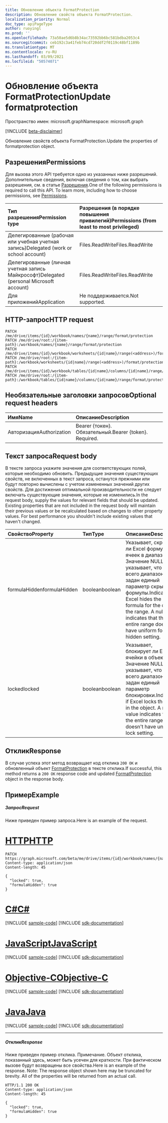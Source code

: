 ```yaml
---
title: Обновление объекта FormatProtection
description: Обновление свойств объекта FormatProtection.
localization_priority: Normal
doc_type: apiPageType
author: ruoyingl
ms.prod: ''
ms.openlocfilehash: 73a50ae5d6b8b34ac73592bb6bc581bdba2053c4
ms.sourcegitcommit: ceb192c3a41feb74cd720ddf2f0119c48bf1189b
ms.translationtype: MT
ms.contentlocale: ru-RU
ms.lasthandoff: 03/09/2021
ms.locfileid: "50574071"
---
```

# <a name="update-formatprotection"></a><span data-ttu-id="7bc38-103">Обновление объекта FormatProtection</span><span class="sxs-lookup"><span data-stu-id="7bc38-103">Update formatprotection</span></span>

<span data-ttu-id="7bc38-104">Пространство имен: microsoft.graph</span><span class="sxs-lookup"><span data-stu-id="7bc38-104">Namespace: microsoft.graph</span></span>

[!INCLUDE [beta-disclaimer](../../includes/beta-disclaimer.md)]

<span data-ttu-id="7bc38-105">Обновление свойств объекта FormatProtection.</span><span class="sxs-lookup"><span data-stu-id="7bc38-105">Update the properties of formatprotection object.</span></span>
## <a name="permissions"></a><span data-ttu-id="7bc38-106">Разрешения</span><span class="sxs-lookup"><span data-stu-id="7bc38-106">Permissions</span></span>
<span data-ttu-id="7bc38-p101">Для вызова этого API требуется одно из указанных ниже разрешений. Дополнительные сведения, включая сведения о том, как выбрать разрешения, см. в статье [Разрешения](/graph/permissions-reference).</span><span class="sxs-lookup"><span data-stu-id="7bc38-p101">One of the following permissions is required to call this API. To learn more, including how to choose permissions, see [Permissions](/graph/permissions-reference).</span></span>

|<span data-ttu-id="7bc38-109">Тип разрешения</span><span class="sxs-lookup"><span data-stu-id="7bc38-109">Permission type</span></span>      | <span data-ttu-id="7bc38-110">Разрешения (в порядке повышения привилегий)</span><span class="sxs-lookup"><span data-stu-id="7bc38-110">Permissions (from least to most privileged)</span></span>              |
|:--------------------|:---------------------------------------------------------|
|<span data-ttu-id="7bc38-111">Делегированные (рабочая или учебная учетная запись)</span><span class="sxs-lookup"><span data-stu-id="7bc38-111">Delegated (work or school account)</span></span> | <span data-ttu-id="7bc38-112">Files.ReadWrite</span><span class="sxs-lookup"><span data-stu-id="7bc38-112">Files.ReadWrite</span></span>    |
|<span data-ttu-id="7bc38-113">Делегированные (личная учетная запись Майкрософт)</span><span class="sxs-lookup"><span data-stu-id="7bc38-113">Delegated (personal Microsoft account)</span></span> | <span data-ttu-id="7bc38-114">Files.ReadWrite</span><span class="sxs-lookup"><span data-stu-id="7bc38-114">Files.ReadWrite</span></span>    |
|<span data-ttu-id="7bc38-115">Для приложений</span><span class="sxs-lookup"><span data-stu-id="7bc38-115">Application</span></span> | <span data-ttu-id="7bc38-116">Не поддерживается.</span><span class="sxs-lookup"><span data-stu-id="7bc38-116">Not supported.</span></span> |

## <a name="http-request"></a><span data-ttu-id="7bc38-117">HTTP-запрос</span><span class="sxs-lookup"><span data-stu-id="7bc38-117">HTTP request</span></span>
<!-- { "blockType": "ignored" } -->
```http
PATCH /me/drive/items/{id}/workbook/names/{name}/range/format/protection
PATCH /me/drive/root:/{item-path}:/workbook/names/{name}/range/format/protection
PATCH /me/drive/items/{id}/workbook/worksheets/{id|name}/range(<address>)/format/protection
PATCH /me/drive/root:/{item-path}:/workbook/worksheets/{id|name}/range(<address>)/format/protection
PATCH /me/drive/items/{id}/workbook/tables/{id|name}/columns/{id|name}/range/format/protection
PATCH /me/drive/root:/{item-path}:/workbook/tables/{id|name}/columns/{id|name}/range/format/protection
```
## <a name="optional-request-headers"></a><span data-ttu-id="7bc38-118">Необязательные заголовки запросов</span><span class="sxs-lookup"><span data-stu-id="7bc38-118">Optional request headers</span></span>
| <span data-ttu-id="7bc38-119">Имя</span><span class="sxs-lookup"><span data-stu-id="7bc38-119">Name</span></span>       | <span data-ttu-id="7bc38-120">Описание</span><span class="sxs-lookup"><span data-stu-id="7bc38-120">Description</span></span>|
|:-----------|:-----------|
| <span data-ttu-id="7bc38-121">Авторизация</span><span class="sxs-lookup"><span data-stu-id="7bc38-121">Authorization</span></span>  | <span data-ttu-id="7bc38-p102">Bearer {токен}. Обязательный.</span><span class="sxs-lookup"><span data-stu-id="7bc38-p102">Bearer {token}. Required.</span></span> |

## <a name="request-body"></a><span data-ttu-id="7bc38-124">Текст запроса</span><span class="sxs-lookup"><span data-stu-id="7bc38-124">Request body</span></span>
<span data-ttu-id="7bc38-p103">В тексте запроса укажите значения для соответствующих полей, которые необходимо обновить. Предыдущие значения существующих свойств, не включенных в текст запроса, останутся прежними или будут повторно вычислены с учетом измененных значений других свойств. Для достижения оптимальной производительности не следует включать существующие значения, которые не изменились.</span><span class="sxs-lookup"><span data-stu-id="7bc38-p103">In the request body, supply the values for relevant fields that should be updated. Existing properties that are not included in the request body will maintain their previous values or be recalculated based on changes to other property values. For best performance you shouldn't include existing values that haven't changed.</span></span>

| <span data-ttu-id="7bc38-128">Свойство</span><span class="sxs-lookup"><span data-stu-id="7bc38-128">Property</span></span>     | <span data-ttu-id="7bc38-129">Тип</span><span class="sxs-lookup"><span data-stu-id="7bc38-129">Type</span></span>   |<span data-ttu-id="7bc38-130">Описание</span><span class="sxs-lookup"><span data-stu-id="7bc38-130">Description</span></span>|
|:---------------|:--------|:----------|
|<span data-ttu-id="7bc38-131">formulaHidden</span><span class="sxs-lookup"><span data-stu-id="7bc38-131">formulaHidden</span></span>|<span data-ttu-id="7bc38-132">boolean</span><span class="sxs-lookup"><span data-stu-id="7bc38-132">boolean</span></span>|<span data-ttu-id="7bc38-p104">Указывает, скрывает ли Excel формулу для ячеек в диапазоне. Значение NULL указывает, что для всего диапазона не задан единый параметр скрытия формулы.</span><span class="sxs-lookup"><span data-stu-id="7bc38-p104">Indicates if Excel hides the formula for the cells in the range. A null value indicates that the entire range doesn't have uniform formula hidden setting.</span></span>|
|<span data-ttu-id="7bc38-135">locked</span><span class="sxs-lookup"><span data-stu-id="7bc38-135">locked</span></span>|<span data-ttu-id="7bc38-136">boolean</span><span class="sxs-lookup"><span data-stu-id="7bc38-136">boolean</span></span>|<span data-ttu-id="7bc38-p105">Указывает, блокирует ли Excel ячейки в объекте. Значение NULL указывает, что для всего диапазона не задан единый параметр блокировки.</span><span class="sxs-lookup"><span data-stu-id="7bc38-p105">Indicates if Excel locks the cells in the object. A null value indicates that the entire range doesn't have uniform lock setting.</span></span>|

## <a name="response"></a><span data-ttu-id="7bc38-139">Отклик</span><span class="sxs-lookup"><span data-stu-id="7bc38-139">Response</span></span>

<span data-ttu-id="7bc38-140">В случае успеха этот метод возвращает код отклика `200 OK` и обновленный объект [FormatProtection](../resources/formatprotection.md) в тексте отклика.</span><span class="sxs-lookup"><span data-stu-id="7bc38-140">If successful, this method returns a `200 OK` response code and updated [FormatProtection](../resources/formatprotection.md) object in the response body.</span></span>
## <a name="example"></a><span data-ttu-id="7bc38-141">Пример</span><span class="sxs-lookup"><span data-stu-id="7bc38-141">Example</span></span>
##### <a name="request"></a><span data-ttu-id="7bc38-142">Запрос</span><span class="sxs-lookup"><span data-stu-id="7bc38-142">Request</span></span>
<span data-ttu-id="7bc38-143">Ниже приведен пример запроса.</span><span class="sxs-lookup"><span data-stu-id="7bc38-143">Here is an example of the request.</span></span>

# <a name="http"></a>[<span data-ttu-id="7bc38-144">HTTP</span><span class="sxs-lookup"><span data-stu-id="7bc38-144">HTTP</span></span>](#tab/http)
<!-- {
  "blockType": "request",
  "name": "update_formatprotection"
}-->
```http
PATCH https://graph.microsoft.com/beta/me/drive/items/{id}/workbook/names/{name}/range/format/protection
Content-type: application/json
Content-length: 45

{
  "locked": true,
  "formulaHidden": true
}
```
# <a name="c"></a>[<span data-ttu-id="7bc38-145">C#</span><span class="sxs-lookup"><span data-stu-id="7bc38-145">C#</span></span>](#tab/csharp)
[!INCLUDE [sample-code](../includes/snippets/csharp/update-formatprotection-csharp-snippets.md)]
[!INCLUDE [sdk-documentation](../includes/snippets/snippets-sdk-documentation-link.md)]

# <a name="javascript"></a>[<span data-ttu-id="7bc38-146">JavaScript</span><span class="sxs-lookup"><span data-stu-id="7bc38-146">JavaScript</span></span>](#tab/javascript)
[!INCLUDE [sample-code](../includes/snippets/javascript/update-formatprotection-javascript-snippets.md)]
[!INCLUDE [sdk-documentation](../includes/snippets/snippets-sdk-documentation-link.md)]

# <a name="objective-c"></a>[<span data-ttu-id="7bc38-147">Objective-C</span><span class="sxs-lookup"><span data-stu-id="7bc38-147">Objective-C</span></span>](#tab/objc)
[!INCLUDE [sample-code](../includes/snippets/objc/update-formatprotection-objc-snippets.md)]
[!INCLUDE [sdk-documentation](../includes/snippets/snippets-sdk-documentation-link.md)]

# <a name="java"></a>[<span data-ttu-id="7bc38-148">Java</span><span class="sxs-lookup"><span data-stu-id="7bc38-148">Java</span></span>](#tab/java)
[!INCLUDE [sample-code](../includes/snippets/java/update-formatprotection-java-snippets.md)]
[!INCLUDE [sdk-documentation](../includes/snippets/snippets-sdk-documentation-link.md)]

---

##### <a name="response"></a><span data-ttu-id="7bc38-149">Отклик</span><span class="sxs-lookup"><span data-stu-id="7bc38-149">Response</span></span>
<span data-ttu-id="7bc38-p106">Ниже приведен пример отклика. Примечание. Объект отклика, показанный здесь, может быть усечен для краткости. При фактическом вызове будут возвращены все свойства.</span><span class="sxs-lookup"><span data-stu-id="7bc38-p106">Here is an example of the response. Note: The response object shown here may be truncated for brevity. All of the properties will be returned from an actual call.</span></span>
<!-- {
  "blockType": "response",
  "truncated": true,
  "@odata.type": "microsoft.graph.formatProtection"
} -->
```http
HTTP/1.1 200 OK
Content-type: application/json
Content-length: 45

{
  "locked": true,
  "formulaHidden": true
}
```

<!-- uuid: 8fcb5dbc-d5aa-4681-8e31-b001d5168d79
2015-10-25 14:57:30 UTC -->
<!--
{
  "type": "#page.annotation",
  "description": "Update formatprotection",
  "keywords": "",
  "section": "documentation",
  "tocPath": "",
  "suppressions": [
  ]
}
-->


